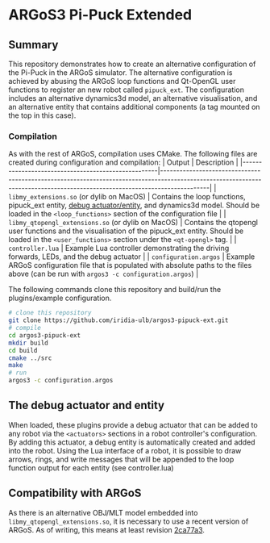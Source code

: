 # ARGoS3 Pi-Puck Extended

## Summary
This repository demonstrates how to create an alternative configuration of the Pi-Puck in the ARGoS simulator. The alternative configuration is achieved by abusing the ARGoS loop functions and Qt-OpenGL user functions to register an new robot called `pipuck_ext`. The configuration includes an alternative dynamics3d model, an alternative visualisation, and an alternative entity that contains additional components (a tag mounted on the top in this case).

### Compilation
As with the rest of ARGoS, compilation uses CMake. The following files are created during configuration and compilation:
| Output                                             | Description                                                                                                                                                               |
|----------------------------------------------------|---------------------------------------------------------------------------------------------------------------------------------------------------------------------------|
| `libmy_extensions.so` (or dylib on MacOS)          | Contains the loop functions, pipuck_ext entity, [debug actuator/entity](#the-debug-actuator-and-entity), and dynamics3d model. Should be loaded in the `<loop_functions>` section of the configuration file |
| `libmy_qtopengl_extensions.so` (or dylib on MacOS) | Contains the qtopengl user functions and the visualisation of the pipuck_ext entity. Should be loaded in the `<user_functions>` section under the `<qt-opengl>` tag.      |
| `controller.lua`                                   | Example Lua controller demonstrating the driving forwards, LEDs, and the debug actuator                                                                                   |
| `configuration.argos`                                | Example ARGoS configuration file that is populated with absolute paths to the files above (can be run with `argos3 -c configuration.argos`)                               |

The following commands clone this repository and build/run the plugins/example configuration.
```sh
# clone this repository
git clone https://github.com/iridia-ulb/argos3-pipuck-ext.git
# compile
cd argos3-pipuck-ext
mkdir build
cd build
cmake ../src
make
# run
argos3 -c configuration.argos
```
## The debug actuator and entity
When loaded, these plugins provide a debug actuator that can be added to any robot via the `<actuators>` sections in a robot controller's configuration. By adding this actuator, a debug entity is automatically created and added into the robot. Using the Lua interface of a robot, it is possible to draw arrows, rings, and write messages that will be appended to the loop function output for each entity (see controller.lua)

## Compatibility with ARGoS
As there is an alternative OBJ/MLT model embedded into `libmy_qtopengl_extensions.so`, it is necessary to use a recent version of ARGoS. As of writing, this means at least revision [2ca77a3](https://github.com/ilpincy/argos3/tree/2ca77a3eed70d815142ab8efbe87e5bd39e0851f).

